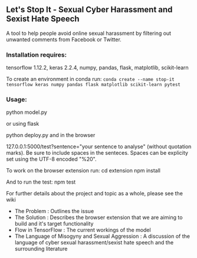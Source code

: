 
## Let's Stop It - Sexual Cyber Harassment and Sexist Hate Speech

A tool to help people avoid online sexual harassment by filtering out unwanted comments from Facebook or Twitter.

### Installation requires:
tensorflow 1.12.2,
keras 2.2.4, 
numpy,
pandas,
flask,
matplotlib,
scikit-learn

To create an environment in conda run: `conda create --name stop-it tensorflow keras numpy pandas flask matplotlib scikit-learn pytest`

### Usage:
python model.py

or using flask

python deploy.py and in the browser

127.0.0.1:5000/test?sentence="your sentence to analyse" (without quotation marks). Be sure to include spaces in the senteces. Spaces can be explicity set using the UTF-8 encoded "%20".

To work on the browser extension run:
cd extension 
npm install

And to run the test:
npm test

For further details about the project and topic as a whole, please see the wiki

- The Problem : Outlines the issue
- The Solution : Describes the browser extension that we are aiming to build and it's target functionality 
- Flow in TensorFlow : The current workings of the model
- The Language of Misogyny and Sexual Aggression : A discussion of the language of cyber sexual harassment/sexist hate speech and the surrounding literature
